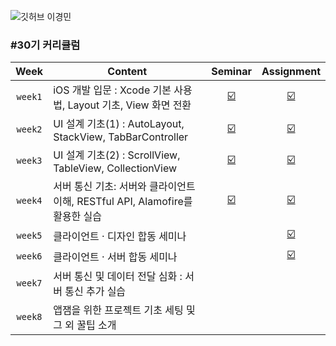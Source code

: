 ![깃허브 이경민](https://user-images.githubusercontent.com/61109660/160549832-e9c255d7-01fd-4c2c-a0ab-4193b77ac742.png)

### #30기 커리큘럼
| Week | Content | Seminar | Assignment |
|:----:|-----|:----:|:----:|
| `week1` | iOS 개발 입문 : Xcode 기본 사용법, Layout 기초, View 화면 전환 | [☑️](https://github.com/30th-THE-SOPT-iOS-Part/LeeKyoungMin/tree/main/seminar/seminar/week1) | [☑️](https://github.com/30th-THE-SOPT-iOS-Part/LeeKyoungMin/pull/6) |
| `week2` | UI 설계 기초(1) : AutoLayout, StackView, TabBarController | [☑️](https://github.com/30th-THE-SOPT-iOS-Part/LeeKyoungMin/pull/13) | [☑️](https://github.com/30th-THE-SOPT-iOS-Part/LeeKyoungMin/pull/19) |
| `week3` | UI 설계 기초(2) : ScrollView, TableView, CollectionView | [☑️](https://github.com/30th-THE-SOPT-iOS-Part/LeeKyoungMin/tree/main/seminar/seminar/week3) | [☑️](https://github.com/30th-THE-SOPT-iOS-Part/LeeKyoungMin/pull/24) |
| `week4` | 서버 통신 기초: 서버와 클라이언트 이해, RESTful API, Alamofire를 활용한 실습 | [☑️](https://github.com/30th-THE-SOPT-iOS-Part/LeeKyoungMin/tree/main/seminar/seminar/week4) | [☑️](https://github.com/30th-THE-SOPT-iOS-Part/LeeKyoungMin/pull/28) |
| `week5` | 클라이언트 · 디자인 합동 세미나 |  | [☑️](https://github.com/Samsung-Health-11/iOS) |
| `week6` | 클라이언트 · 서버 합동 세미나 |  | [☑️](https://github.com/Samsung-Health-11/iOS) |
| `week7` | 서버 통신 및 데이터 전달 심화 : 서버 통신 추가 실습 |  |  |
| `week8` | 앱잼을 위한 프로젝트 기초 세팅 및 그 외 꿀팁 소개 |  |  |
